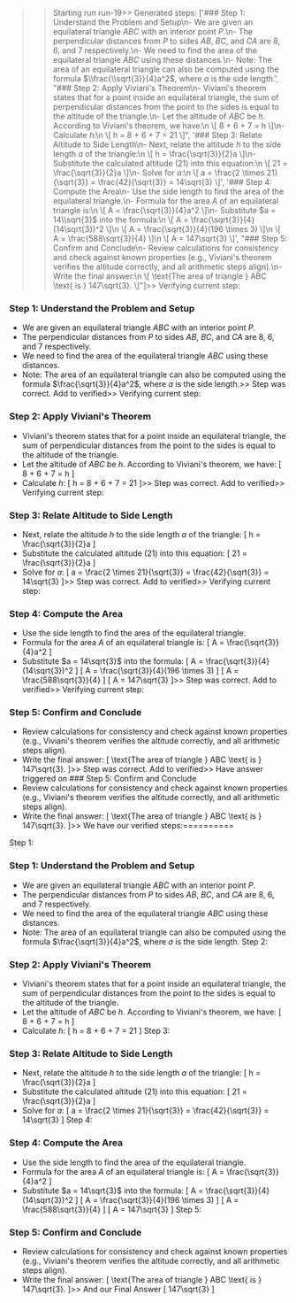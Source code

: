 >> Starting run run-19>> 
Generated steps: 
['### Step 1: Understand the Problem and Setup\n- We are given an equilateral triangle $ABC$ with an interior point $P$.\n- The perpendicular distances from $P$ to sides $AB$, $BC$, and $CA$ are 8, 6, and 7 respectively.\n- We need to find the area of the equilateral triangle $ABC$ using these distances.\n- Note: The area of an equilateral triangle can also be computed using the formula $\\frac{\\sqrt{3}}{4}a^2$, where $a$ is the side length.', "### Step 2: Apply Viviani's Theorem\n- Viviani's theorem states that for a point inside an equilateral triangle, the sum of perpendicular distances from the point to the sides is equal to the altitude of the triangle.\n- Let the altitude of $ABC$ be $h$. According to Viviani's theorem, we have:\n  \\[ 8 + 6 + 7 = h \\]\n- Calculate $h$:\n  \\[ h = 8 + 6 + 7 = 21 \\]", '### Step 3: Relate Altitude to Side Length\n- Next, relate the altitude $h$ to the side length $a$ of the triangle:\n  \\[ h = \\frac{\\sqrt{3}}{2}a \\]\n- Substitute the calculated altitude (21) into this equation:\n  \\[ 21 = \\frac{\\sqrt{3}}{2}a \\]\n- Solve for $a$:\n  \\[ a = \\frac{2 \\times 21}{\\sqrt{3}} = \\frac{42}{\\sqrt{3}} = 14\\sqrt{3} \\]', '### Step 4: Compute the Area\n- Use the side length to find the area of the equilateral triangle.\n- Formula for the area $A$ of an equilateral triangle is:\n  \\[ A = \\frac{\\sqrt{3}}{4}a^2 \\]\n- Substitute $a = 14\\sqrt{3}$ into the formula:\n  \\[ A = \\frac{\\sqrt{3}}{4}(14\\sqrt{3})^2 \\]\n  \\[ A = \\frac{\\sqrt{3}}{4}(196 \\times 3) \\]\n  \\[ A = \\frac{588\\sqrt{3}}{4} \\]\n  \\[ A = 147\\sqrt{3} \\]', "### Step 5: Confirm and Conclude\n- Review calculations for consistency and check against known properties (e.g., Viviani's theorem verifies the altitude correctly, and all arithmetic steps align).\n- Write the final answer:\n  \\[ \\text{The area of triangle } ABC \\text{ is } 147\\sqrt{3}. \\]"]>> 
Verifying current step: 
### Step 1: Understand the Problem and Setup
- We are given an equilateral triangle $ABC$ with an interior point $P$.
- The perpendicular distances from $P$ to sides $AB$, $BC$, and $CA$ are 8, 6, and 7 respectively.
- We need to find the area of the equilateral triangle $ABC$ using these distances.
- Note: The area of an equilateral triangle can also be computed using the formula $\frac{\sqrt{3}}{4}a^2$, where $a$ is the side length.>> 
Step was correct. Add to verified>> 
Verifying current step: 
### Step 2: Apply Viviani's Theorem
- Viviani's theorem states that for a point inside an equilateral triangle, the sum of perpendicular distances from the point to the sides is equal to the altitude of the triangle.
- Let the altitude of $ABC$ be $h$. According to Viviani's theorem, we have:
  \[ 8 + 6 + 7 = h \]
- Calculate $h$:
  \[ h = 8 + 6 + 7 = 21 \]>> 
Step was correct. Add to verified>> 
Verifying current step: 
### Step 3: Relate Altitude to Side Length
- Next, relate the altitude $h$ to the side length $a$ of the triangle:
  \[ h = \frac{\sqrt{3}}{2}a \]
- Substitute the calculated altitude (21) into this equation:
  \[ 21 = \frac{\sqrt{3}}{2}a \]
- Solve for $a$:
  \[ a = \frac{2 \times 21}{\sqrt{3}} = \frac{42}{\sqrt{3}} = 14\sqrt{3} \]>> 
Step was correct. Add to verified>> 
Verifying current step: 
### Step 4: Compute the Area
- Use the side length to find the area of the equilateral triangle.
- Formula for the area $A$ of an equilateral triangle is:
  \[ A = \frac{\sqrt{3}}{4}a^2 \]
- Substitute $a = 14\sqrt{3}$ into the formula:
  \[ A = \frac{\sqrt{3}}{4}(14\sqrt{3})^2 \]
  \[ A = \frac{\sqrt{3}}{4}(196 \times 3) \]
  \[ A = \frac{588\sqrt{3}}{4} \]
  \[ A = 147\sqrt{3} \]>> 
Step was correct. Add to verified>> 
Verifying current step: 
### Step 5: Confirm and Conclude
- Review calculations for consistency and check against known properties (e.g., Viviani's theorem verifies the altitude correctly, and all arithmetic steps align).
- Write the final answer:
  \[ \text{The area of triangle } ABC \text{ is } 147\sqrt{3}. \]>> 
Step was correct. Add to verified>> 
Have answer triggered on ### Step 5: Confirm and Conclude
- Review calculations for consistency and check against known properties (e.g., Viviani's theorem verifies the altitude correctly, and all arithmetic steps align).
- Write the final answer:
  \[ \text{The area of triangle } ABC \text{ is } 147\sqrt{3}. \]>> 
We have our verified steps:==========
>> 
Step 1:
### Step 1: Understand the Problem and Setup
- We are given an equilateral triangle $ABC$ with an interior point $P$.
- The perpendicular distances from $P$ to sides $AB$, $BC$, and $CA$ are 8, 6, and 7 respectively.
- We need to find the area of the equilateral triangle $ABC$ using these distances.
- Note: The area of an equilateral triangle can also be computed using the formula $\frac{\sqrt{3}}{4}a^2$, where $a$ is the side length.
Step 2:
### Step 2: Apply Viviani's Theorem
- Viviani's theorem states that for a point inside an equilateral triangle, the sum of perpendicular distances from the point to the sides is equal to the altitude of the triangle.
- Let the altitude of $ABC$ be $h$. According to Viviani's theorem, we have:
  \[ 8 + 6 + 7 = h \]
- Calculate $h$:
  \[ h = 8 + 6 + 7 = 21 \]
Step 3:
### Step 3: Relate Altitude to Side Length
- Next, relate the altitude $h$ to the side length $a$ of the triangle:
  \[ h = \frac{\sqrt{3}}{2}a \]
- Substitute the calculated altitude (21) into this equation:
  \[ 21 = \frac{\sqrt{3}}{2}a \]
- Solve for $a$:
  \[ a = \frac{2 \times 21}{\sqrt{3}} = \frac{42}{\sqrt{3}} = 14\sqrt{3} \]
Step 4:
### Step 4: Compute the Area
- Use the side length to find the area of the equilateral triangle.
- Formula for the area $A$ of an equilateral triangle is:
  \[ A = \frac{\sqrt{3}}{4}a^2 \]
- Substitute $a = 14\sqrt{3}$ into the formula:
  \[ A = \frac{\sqrt{3}}{4}(14\sqrt{3})^2 \]
  \[ A = \frac{\sqrt{3}}{4}(196 \times 3) \]
  \[ A = \frac{588\sqrt{3}}{4} \]
  \[ A = 147\sqrt{3} \]
Step 5:
### Step 5: Confirm and Conclude
- Review calculations for consistency and check against known properties (e.g., Viviani's theorem verifies the altitude correctly, and all arithmetic steps align).
- Write the final answer:
  \[ \text{The area of triangle } ABC \text{ is } 147\sqrt{3}. \]>> 
And our Final Answer
\[ 147\sqrt{3} \]
